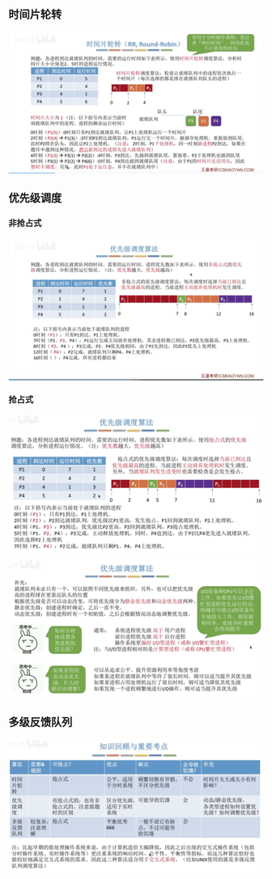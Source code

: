 

## 时间片轮转
![输入图片说明](/imgs/2025-09-11/G9Ic3suyXFAuSp4Y.png)
## 优先级调度
### 非抢占式
![输入图片说明](/imgs/2025-09-11/A2sLn8PTK6Vk4alT.png)
### 抢占式
![输入图片说明](/imgs/2025-09-11/TqvDuAtWjGXnmqFR.png)
![输入图片说明](/imgs/2025-09-11/kLaJDdM181XudzcA.png)
## 多级反馈队列
![输入图片说明](/imgs/2025-09-11/CONF573ekpq6yTVj.png)
<!--stackedit_data:
eyJoaXN0b3J5IjpbLTI1OTMzNTQwN119
-->